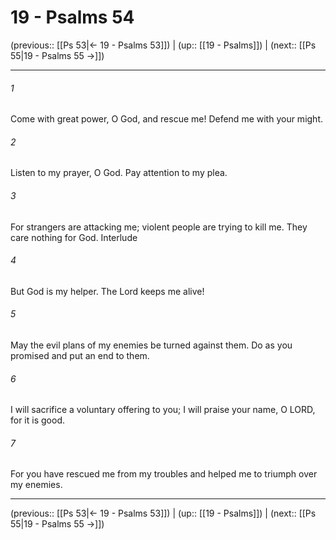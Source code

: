 # 19 - Psalms 54

(previous:: [[Ps 53|← 19 - Psalms 53]]) | (up:: [[19 - Psalms]]) | (next:: [[Ps 55|19 - Psalms 55 →]])

***


###### 1 
Come with great power, O God, and rescue me! Defend me with your might. 

###### 2 
Listen to my prayer, O God. Pay attention to my plea. 

###### 3 
For strangers are attacking me; violent people are trying to kill me. They care nothing for God. Interlude 

###### 4 
But God is my helper. The Lord keeps me alive! 

###### 5 
May the evil plans of my enemies be turned against them. Do as you promised and put an end to them. 

###### 6 
I will sacrifice a voluntary offering to you; I will praise your name, O LORD, for it is good. 

###### 7 
For you have rescued me from my troubles and helped me to triumph over my enemies.

***

(previous:: [[Ps 53|← 19 - Psalms 53]]) | (up:: [[19 - Psalms]]) | (next:: [[Ps 55|19 - Psalms 55 →]])
